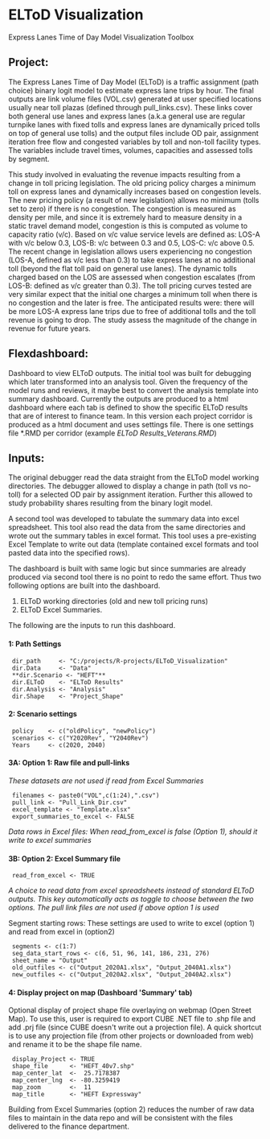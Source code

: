 # ELToD Visualization
Express Lanes Time of Day Model Visualization Toolbox

## Project:
The Express Lanes Time of Day Model (ELToD) is a traffic assignment (path choice) binary logit model to estimate express lane trips by hour. The final outputs are link volume files (VOL.csv) generated at user specified locations usually near toll plazas (defined through pull_links.csv). These links cover both general use lanes and express lanes (a.k.a general use are regular turnpike lanes with fixed tolls and express lanes are dynamically priced tolls on top of general use tolls) and the output files include OD pair, assignment iteration free flow and congested variables by toll and non-toll facility types. The variables include travel times, volumes, capacities and assessed tolls by segment.

This study involved in evaluating the revenue impacts resulting from a change in toll pricing legislation. The old pricing policy charges a minimum toll on express lanes and dynamically increases based on congestion levels. The new pricing policy (a result of new legislation) allows no minimum (tolls set to zero) if there is no congestion. The congestion is measured as density per mile, and since it is extremely hard to measure density in a static travel demand model, congestion is this is computed as volume to capacity ratio (v/c). Based on v/c value service levels are defined as: LOS-A with v/c below 0.3, LOS-B: v/c between 0.3 and 0.5, LOS-C: v/c above 0.5. The recent change in legislation allows users experiencing no congestion (LOS-A, defined as v/c less than 0.3) to take express lanes at no additional toll (beyond the flat toll paid on general use lanes). The dynamic tolls charged based on the LOS are assessed when congestion escalates (from LOS-B: defined as v/c greater than 0.3). The toll pricing curves tested are very similar expect that the initial one charges a minimum toll when there is no congestion and the later is free. The anticipated results were: there will be more LOS-A express lane trips due to free of additional tolls and the toll revenue is going to drop. The study assess the magnitude of the change in revenue for future years.


## Flexdashboard:
Dashboard to view ELToD outputs. The initial tool was built for debugging which later transformed into an analysis tool. Given the frequency of the model runs and reviews, it maybe best to convert the analysis template into summary dashboard.  Currently the outputs are produced to a html dashboard where each tab is defined to show the specific ELToD results that are of interest to finance team. In this version each project corridor is produced as a html document and uses settings file. There is one settings file \*.RMD per corridor (example *ELToD Results_Veterans.RMD*)


## Inputs:
The original debugger read the data straight from the ELToD model working directories. The debugger allowed to display a change in path (toll vs no-toll) for a selected OD pair by assignment iteration. Further this allowed to study probability shares resulting from the binary logit model.

A second tool was developed to tabulate the summary data into excel spreadsheet. This tool also read the data from the same directories and wrote out the summary tables in excel format. This tool uses a pre-existing Excel Template to write out data (template contained excel formats and tool pasted data into the specified rows).

The dashboard is built with same logic but since summaries are already produced via second tool there is no point to redo the same effort. Thus two following options are built into the dashboard.

1. ELToD working directories (old and new toll pricing runs)
2. ELToD Excel Summaries.

The following are the inputs to run this dashboard.

#### 1: Path Settings
     dir_path     <- "C:/projects/R-projects/ELToD_Visualization"  
     dir.Data     <- "Data"  
     **dir.Scenario <- "HEFT"**  
     dir.ELToD    <- "ELToD Results"  
     dir.Analysis <- "Analysis"  
     dir.Shape    <- "Project_Shape"  

#### 2: Scenario settings
     policy    <- c("oldPolicy", "newPolicy")  
     scenarios <- c("Y2020Rev", "Y2040Rev")  
     Years     <- c(2020, 2040)  

#### 3A: Option 1: Raw file and pull-links
*These datasets are not used if read from Excel Summaries*  

     filenames <- paste0("VOL",c(1:24),".csv")  
     pull_link <- "Pull_Link_Dir.csv"  
     excel_template <- "Template.xlsx"  
     export_summaries_to_excel <- FALSE
 *Data rows in Excel files: When read_from_excel is false (Option 1), should it write to excel summaries*  

#### 3B: Option 2: Excel Summary file
     read_from_excel <- TRUE
 *A choice to read data from excel spreadsheets instead of standard ELToD outputs. This key automatically acts as toggle to choose between the two options. The pull link files are not used if above option 1 is used*  

Segment starting rows: These settings are used to write to excel (option 1) and read from excel in (option2)  

     segments <- c(1:7)  
     seg_data_start_rows <- c(6, 51, 96, 141, 186, 231, 276)  
     sheet_name = "Output"  
     old_outfiles <- c("Output_2020A1.xlsx", "Output_2040A1.xlsx")  
     new_outfiles <- c("Output_2020A2.xlsx", "Output_2040A2.xlsx")  

#### 4: Display project on map (Dashboard 'Summary' tab)
Optional display of project shape file overlaying on webmap (Open Street Map). To use this, user is required to export CUBE .NET file to .shp file and add .prj file (since CUBE doesn't write out a projection file). A quick shortcut is to use any projection file (from other projects or downloaded from web) and rename it to be the shape file name.  

     display_Project <- TRUE  
     shape_file      <- "HEFT_40v7.shp"  
     map_center_lat  <-  25.7178387  
     map_center_lng  <- -80.3259419  
     map_zoom        <-  11  
     map_title       <- "HEFT Expressway"    

Building from Excel Summaries (option 2) reduces the number of raw data files to maintain in the data repo and will be consistent with the files delivered to the finance department.
